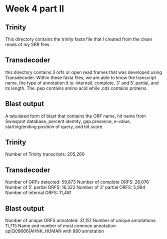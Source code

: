 # Week 4 part II 

## Trinity

This directory contains the trinity fasta file that I created from the clean reads of my SRR files.

## Transdecoder

this directory contains 3 orfs or open read frames that was developed using Transdecoder. Within these fasta files, we are able to know the transcript name, the type of annotation it is: internall, complete, 3' and 5' partial, and its length. The .pep contains amino acid while .cds contains proteins.

## Blast output 

A tabulated form of blast that contains the ORF name, hit name from Swissprot database, percent identity, gap presence, e-value, starting/ending position of query, and bit score. 

## Trinity 

Number of Trinity transcripts: 205,260 

## Transdecoder

Number of ORFs detected: 59,873
Number of complete ORFS: 26,076
Number of 5' partial ORFS: 16,322
Number of 3' partial ORFS: 5,994
Number of internal ORFS: 11,481

## Blast output

Number of unique ORFS annotated: 31,151 
Number of unique annotations: 11,715
Name and number of most common annotation: sp|Q09666|AHNK_HUMAN with 880 annotation 
